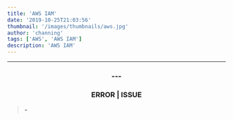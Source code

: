 ```yaml
---
title: 'AWS IAM'
date: '2019-10-25T21:03:56'
thumbnail: '/images/thumbnails/aws.jpg'
author: 'channing'
tags: ['AWS', 'AWS IAM']
description: 'AWS IAM'
---
```



---

<center>

### ---

### ERROR | ISSUE

</center>

> <b> - </b> 
    